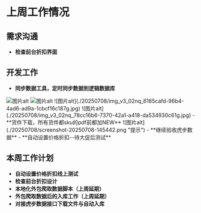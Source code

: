 # 上周工作情况
## **需求沟通**
- **检查前台折扣界面**

## **开发工作**
- **同步数据工具，定时同步数据到逻辑数据库**
<img src="https://github.com/judokin/rpa_tools/edit/main/weekly_report/20250708/img_v3_02nq_6165cafd-96b4-4ad6-ad9a-1cbcf16c187g.jpg" alt="图片alt" width="300" />
<img src="https://github.com/judokin/rpa_tools/edit/main/weekly_report/20250708/img_v3_02nq_78cc16b6-7370-42a1-a418-da534930c61g.jpg" alt="图片alt" width="300" />
![图片alt](./20250708/img_v3_02nq_6165cafd-96b4-4ad6-ad9a-1cbcf16c187g.jpg)
![图片alt](./20250708/img_v3_02nq_78cc16b6-7370-42a1-a418-da534930c61g.jpg)
- **货件下载，所有货件都sku的pdf前都加NEW**
![图片alt](./20250708/screenshot-20250708-145442.png "提示")
- **继续验收虎步数据**
- **自动设置价格折扣--待大促后测试**

## **本周工作计划**
- **自动设置价格折扣线上测试**
- **检查前台折扣设计**
- **本地化外包爬取数据脚本（上周延期）**
- **外包爬取数据后的入库工作（上周延期）**
- **对接虎步数据接口下载文件与自动入库**
